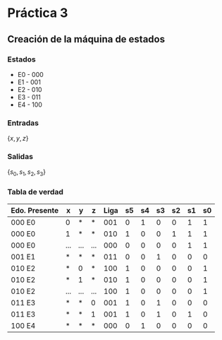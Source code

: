 # Práctica 3

## Creación de la máquina de estados

### Estados

* E0 - 000
* E1 - 001
* E2 - 010
* E3 - 011
* E4 - 100

### Entradas

$\{x, y, z\}$

### Salidas

$\{s_0, s_1, s_2, s_3\}$

### Tabla de verdad

| Edo. Presente | x   | y   | z   | Liga | s5  | s4  | s3  | s2  | s1  | s0  |
| ------------- | --- | --- | --- | ---- | --- | --- | --- | --- | --- | --- |
| 000 E0        | 0   | *   | *   | 001  | 0   | 1   | 0   | 0   | 1   | 1   |
| 000 E0        | 1   | *   | *   | 010  | 1   | 0   | 0   | 1   | 1   | 1   |
| 000 E0        | ... | ... | ... | 000  | 0   | 0   | 0   | 0   | 1   | 1   |
| 001 E1        | *   | *   | *   | 011  | 0   | 0   | 1   | 0   | 0   | 0   |
| 010 E2        | *   | 0   | *   | 100  | 1   | 0   | 0   | 0   | 0   | 1   |
| 010 E2        | *   | 1   | *   | 010  | 1   | 0   | 0   | 0   | 0   | 1   |
| 010 E2        | ... | ... | ... | 100  | 1   | 0   | 0   | 0   | 0   | 1   |
| 011 E3        | *   | *   | 0   | 001  | 1   | 0   | 1   | 0   | 0   | 0   |
| 011 E3        | *   | *   | 1   | 001  | 1   | 0   | 1   | 0   | 1   | 0   |
| 100 E4        | *   | *   | *   | 000  | 0   | 1   | 0   | 0   | 0   | 0   |


